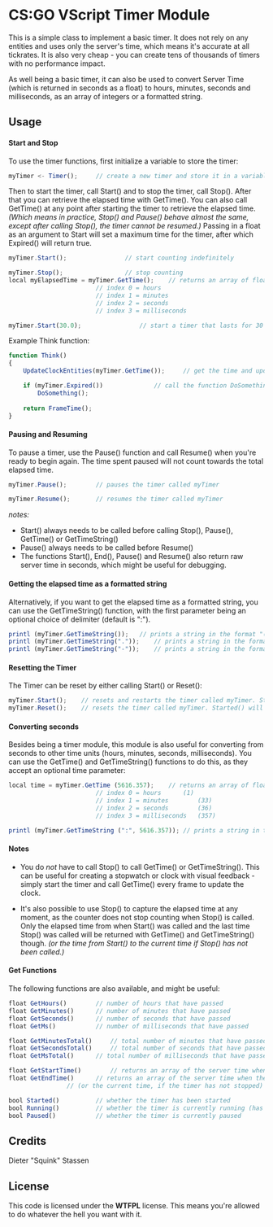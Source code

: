 
# CS:GO VScript Timer Module
This is a simple class to implement a basic timer. It does not rely on any entities and uses only the server's time, which means it's accurate at all tickrates. It is also very cheap - you can create tens of thousands of timers with no performance impact.

As well being a basic timer, it can also be used to convert Server Time (which is returned in seconds as a float) to hours, minutes, seconds and milliseconds, as an array of integers or a formatted string.

## Usage
#### Start and Stop
To use the timer functions, first initialize a variable to store the timer:

```javascript
myTimer <- Timer();		// create a new timer and store it in a variable called myTimer
```

Then to start the timer, call Start() and to stop the timer, call Stop(). After that you can retrieve the elapsed time with GetTime(). You can also call GetTime() at any point after starting the timer to retrieve the elapsed time.
*(Which means in practice, Stop() and Pause() behave almost the same, except after calling Stop(), the timer cannot be resumed.)*
Passing in a float as an argument to Start will set a maximum time for the timer, after which Expired() will return true.

```javascript
myTimer.Start();				// start counting indefinitely
```
```javascript
myTimer.Stop();					// stop counting
local myElapsedTime = myTimer.GetTime();	// returns an array of float values
						// index 0 = hours
						// index 1 = minutes
						// index 2 = seconds
						// index 3 = milliseconds
```
```javascript
myTimer.Start(30.0);				// start a timer that lasts for 30 seconds
```
Example Think function:
```javascript
function Think()
{
	UpdateClockEntities(myTimer.GetTime());		// get the time and update in game clock entities

	if (myTimer.Expired())				// call the function DoSomething when the timer has expired
		DoSomething();
		
	return FrameTime();
}
```
#### Pausing and Resuming
To pause a timer, use the Pause() function and call Resume() when you're ready to begin again. The time spent paused will not count towards the total elapsed time.
```javascript
myTimer.Pause();		// pauses the timer called myTimer
```
```javascript
myTimer.Resume();		// resumes the timer called myTimer
```
*notes:*
* Start() always needs to be called before calling Stop(), Pause(), GetTime() or GetTimeString()
* Pause() always needs to be called before Resume()
* The functions Start(), End(), Pause() and Resume() also return raw server time in seconds, which might be useful for debugging.
#### Getting the elapsed time as a formatted string
Alternatively, if you want to get the elapsed time as a formatted string, you can use the GetTimeString() function, with the first parameter being an optional choice of delimiter (default is ":").
```javascript
printl (myTimer.GetTimeString());	// prints a string in the format "(h)h:mm:ss:msmsms"
printl (myTimer.GetTimeString("."));	// prints a string in the format "(h)h.mm.ss.msmsms"
printl (myTimer.GetTimeString("-"));	// prints a string in the format "(h)h-mm-ss-msmsms"
```
#### Resetting the Timer
The Timer can be reset by either calling Start() or Reset():
```javascript
myTimer.Start();	// resets and restarts the timer called myTimer. Started() will return true.
myTimer.Reset();	// resets the timer called myTimer. Started() will return false.
```
#### Converting seconds
Besides being a timer module, this module is also useful for converting from seconds to other time units (hours, minutes, seconds, milliseconds).
You can use the GetTime() and GetTimeString() functions to do this, as they accept an optional time parameter:
```javascript
local time = myTimer.GetTime (5616.357);	// returns an array of float values
						// index 0 = hours 		(1)
						// index 1 = minutes		(33)
						// index 2 = seconds		(36)
						// index 3 = milliseconds	(357)
```
```javascript
printl (myTimer.GetTimeString (":", 5616.357)); // prints a string in the format "1:33:36:357"
```
#### Notes
* You do *not* have to call Stop() to call GetTime() or GetTimeString(). This can be useful for creating a stopwatch or clock with visual feedback - simply start the timer and call GetTime() every frame to update the clock.

* It's also possible to use Stop() to capture the elapsed time at any moment, as the counter does not stop counting when Stop() is called.
Only the elapsed time from when Start() was called and the last time Stop() was called will be returned with GetTime() and GetTimeString() though.
*(or the time from Start() to the current time if Stop() has not been called.)*
#### Get Functions
The following functions are also available, and might be useful:
```javascript
float GetHours()		// number of hours that have passed
float GetMinutes()		// number of minutes that have passed
float GetSeconds()		// number of seconds that have passed
float GetMs()			// number of milliseconds that have passed

float GetMinutesTotal()		// total number of minutes that have passed
float GetSecondsTotal()		// total number of seconds that have passed
float GetMsTotal()		// total number of milliseconds that have passed

float GetStartTime()		// returns an array of the server time when the timer started (similar to GetTime)
float GetEndTime()		// returns an array of the server time when the timer stopped
				// (or the current time, if the timer has not stopped)

bool Started()			// whether the timer has been started
bool Running()			// whether the timer is currently running (has not been stopped with Stop() or Reset())
bool Paused()			// whether the timer is currently paused
```

## Credits
Dieter "Squink" Stassen
## License
This code is licensed under the  **WTFPL** license. This means you're allowed to do whatever the hell you want with it.

